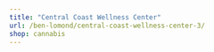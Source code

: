 ```yaml
---
title: "Central Coast Wellness Center"
url: /ben-lomond/central-coast-wellness-center-3/
shop: cannabis
---
```


